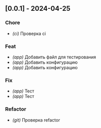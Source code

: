 ## [0.0.1] - 2024-04-25

### Chore

- *(ci)* Проверка ci

### Feat

- *(app)* Добавить файл для тестирования
- *(app)* Добавить конфигурацию
- *(app)* Добавить конфигурацию

### Fix

- *(app)* Тест
- *(app)* Тест

### Refactor

- *(git)* Проверка refactor

